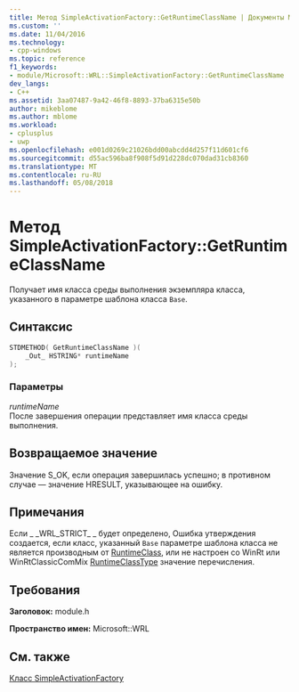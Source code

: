```yaml
---
title: Метод SimpleActivationFactory::GetRuntimeClassName | Документы Microsoft
ms.custom: ''
ms.date: 11/04/2016
ms.technology:
- cpp-windows
ms.topic: reference
f1_keywords:
- module/Microsoft::WRL::SimpleActivationFactory::GetRuntimeClassName
dev_langs:
- C++
ms.assetid: 3aa07487-9a42-46f8-8893-37ba6315e50b
author: mikeblome
ms.author: mblome
ms.workload:
- cplusplus
- uwp
ms.openlocfilehash: e001d0269c21026bdd00abcdd4d257f11d601cf6
ms.sourcegitcommit: d55ac596ba8f908f5d91d228dc070dad31cb8360
ms.translationtype: MT
ms.contentlocale: ru-RU
ms.lasthandoff: 05/08/2018
---
```

# <a name="simpleactivationfactorygetruntimeclassname-method"></a>Метод SimpleActivationFactory::GetRuntimeClassName

Получает имя класса среды выполнения экземпляра класса, указанного в параметре шаблона класса `Base`.

## <a name="syntax"></a>Синтаксис

```cpp
STDMETHOD( GetRuntimeClassName )(
    _Out_ HSTRING* runtimeName
);
```

### <a name="parameters"></a>Параметры

*runtimeName*  
После завершения операции представляет имя класса среды выполнения.

## <a name="return-value"></a>Возвращаемое значение

Значение S_OK, если операция завершилась успешно; в противном случае — значение HRESULT, указывающее на ошибку.

## <a name="remarks"></a>Примечания

Если &#95; &#95;WRL_STRICT&#95; &#95; будет определено, Ошибка утверждения создается, если класс, указанный `Base` параметре шаблона класса не является производным от [RuntimeClass](../windows/runtimeclass-class.md), или не настроен со WinRt или WinRtClassicComMix [RuntimeClassType](../windows/runtimeclasstype-enumeration.md) значение перечисления.

## <a name="requirements"></a>Требования

**Заголовок:** module.h

**Пространство имен:** Microsoft::WRL

## <a name="see-also"></a>См. также

[Класс SimpleActivationFactory](../windows/simpleactivationfactory-class.md)